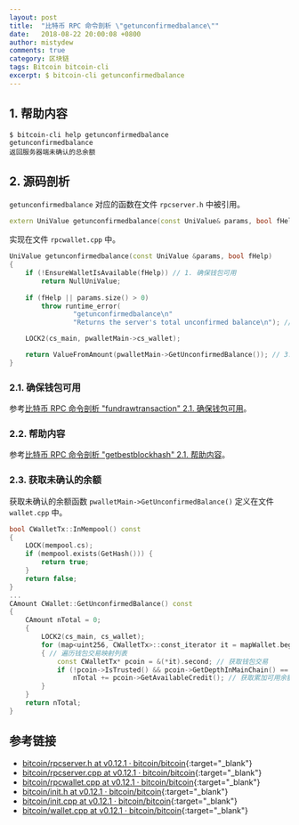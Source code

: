 ```yaml
---
layout: post
title:  "比特币 RPC 命令剖析 \"getunconfirmedbalance\""
date:   2018-08-22 20:00:08 +0800
author: mistydew
comments: true
category: 区块链
tags: Bitcoin bitcoin-cli
excerpt: $ bitcoin-cli getunconfirmedbalance
---
```

## 1. 帮助内容

```shell
$ bitcoin-cli help getunconfirmedbalance
getunconfirmedbalance
返回服务器端未确认的总余额
```

## 2. 源码剖析

`getunconfirmedbalance` 对应的函数在文件 `rpcserver.h` 中被引用。

```cpp
extern UniValue getunconfirmedbalance(const UniValue& params, bool fHelp);
```

实现在文件 `rpcwallet.cpp` 中。

```cpp
UniValue getunconfirmedbalance(const UniValue &params, bool fHelp)
{
    if (!EnsureWalletIsAvailable(fHelp)) // 1. 确保钱包可用
        return NullUniValue;
    
    if (fHelp || params.size() > 0)
        throw runtime_error(
                "getunconfirmedbalance\n"
                "Returns the server's total unconfirmed balance\n"); // 2. 帮助内容

    LOCK2(cs_main, pwalletMain->cs_wallet);

    return ValueFromAmount(pwalletMain->GetUnconfirmedBalance()); // 3. 获取未确认的余额
}
```

### 2.1. 确保钱包可用

参考[比特币 RPC 命令剖析 "fundrawtransaction" 2.1. 确保钱包可用](/blog/2018/07/bitcoin-rpc-command-fundrawtransaction.html#21-确保钱包可用)。

### 2.2. 帮助内容

参考[比特币 RPC 命令剖析 "getbestblockhash" 2.1. 帮助内容](/blog/2018/05/bitcoin-rpc-command-getbestblockhash.html#21-帮助内容)。

### 2.3. 获取未确认的余额

获取未确认的余额函数 `pwalletMain->GetUnconfirmedBalance()` 定义在文件 `wallet.cpp` 中。

```cpp
bool CWalletTx::InMempool() const
{
    LOCK(mempool.cs);
    if (mempool.exists(GetHash())) {
        return true;
    }
    return false;
}
...
CAmount CWallet::GetUnconfirmedBalance() const
{
    CAmount nTotal = 0;
    {
        LOCK2(cs_main, cs_wallet);
        for (map<uint256, CWalletTx>::const_iterator it = mapWallet.begin(); it != mapWallet.end(); ++it)
        { // 遍历钱包交易映射列表
            const CWalletTx* pcoin = &(*it).second; // 获取钱包交易
            if (!pcoin->IsTrusted() && pcoin->GetDepthInMainChain() == 0 && pcoin->InMempool()) // 该交易不可信（未确认） 且 交易所在链深度为 0 且 交易在内存池中（未上链）
                nTotal += pcoin->GetAvailableCredit(); // 获取累加可用余额
        }
    }
    return nTotal;
}
```

## 参考链接

* [bitcoin/rpcserver.h at v0.12.1 · bitcoin/bitcoin](https://github.com/bitcoin/bitcoin/blob/v0.12.1/src/rpcserver.h){:target="_blank"}
* [bitcoin/rpcserver.cpp at v0.12.1 · bitcoin/bitcoin](https://github.com/bitcoin/bitcoin/blob/v0.12.1/src/rpcserver.cpp){:target="_blank"}
* [bitcoin/rpcwallet.cpp at v0.12.1 · bitcoin/bitcoin](https://github.com/bitcoin/bitcoin/blob/v0.12.1/src/wallet/rpcwallet.cpp){:target="_blank"}
* [bitcoin/init.h at v0.12.1 · bitcoin/bitcoin](https://github.com/bitcoin/bitcoin/blob/v0.12.1/src/init.h){:target="_blank"}
* [bitcoin/init.cpp at v0.12.1 · bitcoin/bitcoin](https://github.com/bitcoin/bitcoin/blob/v0.12.1/src/init.cpp){:target="_blank"}
* [bitcoin/wallet.cpp at v0.12.1 · bitcoin/bitcoin](https://github.com/bitcoin/bitcoin/blob/v0.12.1/src/wallet/wallet.cpp){:target="_blank"}
